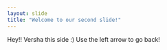 ```yaml
---
layout: slide
title: "Welcome to our second slide!"
---
```

Hey!! Versha this side :)
Use the left arrow to go back!
